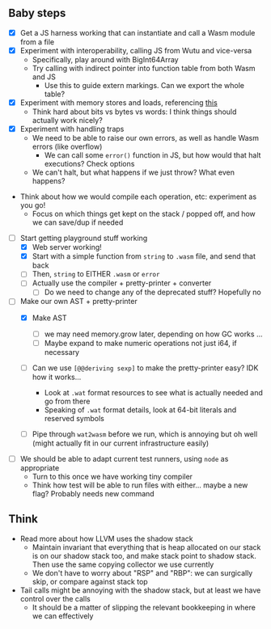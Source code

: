 ## Baby steps
- [x] Get a JS harness working that can instantiate and call a Wasm module from a file
- [x] Experiment with interoperability, calling JS from Wutu and vice-versa
  - Specifically, play around with BigInt64Array
  - Try calling with indirect pointer into function table from both Wasm and JS
    - Use this to guide extern markings. Can we export the whole table?
- [x] Experiment with memory stores and loads, referencing [this](https://rsms.me/wasm-intro)
  - Think hard about bits vs bytes vs words: I think things should actually work nicely?
- [x] Experiment with handling traps
  - We need to be able to raise our own errors, as well as handle Wasm errors (like overflow)
    - We can call some `error()` function in JS, but how would that halt executions? Check options
  - We can't halt, but what happens if we just throw? What even happens?
- Think about how we would compile each operation, etc: experiment as you go!
  - Focus on which things get kept on the stack / popped off, and how we can save/dup if needed

- [ ] Start getting playground stuff working
  - [x] Web server working!
  - [x] Start with a simple function from `string` to `.wasm` file, and send that back
  - [ ] Then, `string` to EITHER `.wasm` or `error`
  - [ ] Actually use the compiler + pretty-printer + converter
    - [ ] Do we need to change any of the deprecated stuff? Hopefully no

- [ ] Make our own AST + pretty-printer
  - [x] Make AST
    - [ ] we may need memory.grow later, depending on how GC works ...
    - [ ] Maybe expand to make numeric operations not just i64, if necessary
  - [ ] Can we use `[@@deriving sexp]` to make the pretty-printer easy? IDK how it works...
    - Look at `.wat` format resources to see what is actually needed and go from there
    - Speaking of `.wat` format details, look at 64-bit literals and reserved symbols

  - [ ] Pipe through `wat2wasm` before we run, which is annoying but oh well
        (might actually fit in our current infrastructure easily)

- [ ] We should be able to adapt current test runners, using `node` as appropriate
  - Turn to this once we have working tiny compiler
  - Think how test will be able to run files with either...
    maybe a new flag? Probably needs new command

## Think
- Read more about how LLVM uses the shadow stack
  - Maintain invariant that everything that is heap allocated on our stack is on our shadow stack too,
    and make stack point to shadow stack. Then use the same copying collector we use currently
  - We don't have to worry about "RSP" and "RBP": we can surgically skip, or compare against stack top
- Tail calls might be annoying with the shadow stack, but at least we have control over the calls
  - It should be a matter of slipping the relevant bookkeeping in where we can effectively